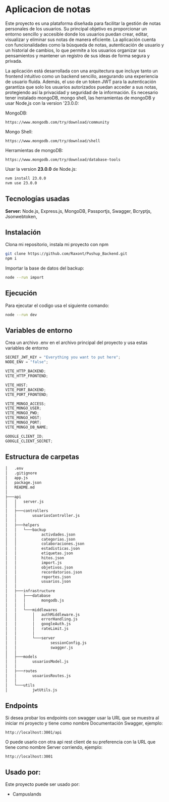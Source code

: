 # Aplicacion de notas

Este proyecto es una plataforma diseñada para facilitar la gestión de notas personales de los usuarios. Su principal objetivo es proporcionar un entorno sencillo y accesible donde los usuarios puedan crear, editar, visualizar y eliminar sus notas de manera eficiente. La aplicación cuenta con funcionalidades como la búsqueda de notas, autenticación de usuario y un historial de cambios, lo que permite a los usuarios organizar sus pensamientos y mantener un registro de sus ideas de forma segura y privada.

La aplicación está desarrollada con una arquitectura que incluye tanto un frontend intuitivo como un backend sencillo, asegurando una experiencia de usuario fluida. Además, el uso de un token JWT para la autenticación garantiza que solo los usuarios autorizados puedan acceder a sus notas, protegiendo así la privacidad y seguridad de la información.
Es necesario tener instalado mongoDB, mongo shell, las herramientas de mongoDB y usar Node,js con la version '23.0.0:

MongoDB:

```http
https://www.mongodb.com/try/download/community
```

Mongo Shell:

```http
https://www.mongodb.com/try/download/shell
```

Herramientas de mongoDB:

```http
https://www.mongodb.com/try/download/database-tools
```

Usar la version **23.0.0** de Node.js:

```bash
nvm install 23.0.0
nvm use 23.0.0
```

## Tecnologías usadas

**Server:** Node.js, Express.js, MongoDB, Passportjs, Swagger, Bcryptjs, Jsonwebtoken,

## Instalación

Clona mi repositorio, instala mi proyecto con npm

```bash
git clone https://github.com/Raxont/Pushup_Backend.git
npm i
```

Importar la base de datos del backup:

```bash
node --run import
```

## Ejecución

Para ejecutar el codigo usa el siguiente comando:

```bash
node --run dev
```

## Variables de entorno

Crea un archivo .env en el archivo principal del proyecto y usa estas variables de entorno

```javascript
SECRET_JWT_KEY = "Everything you want to put here";
NODE_ENV = "false";

VITE_HTTP_BACKEND;
VITE_HTTP_FRONTEND;

VITE_HOST;
VITE_PORT_BACKEND;
VITE_PORT_FRONTEND;

VITE_MONGO_ACCESS;
VITE_MONGO_USER;
VITE_MONGO_PWD;
VITE_MONGO_HOST;
VITE_MONGO_PORT;
VITE_MONGO_DB_NAME;

GOOGLE_CLIENT_ID;
GOOGLE_CLIENT_SECRET;
```

## Estructura de carpetas

```bash
│   .env
│   .gitignore
│   app.js
│   package.json
│   README.md
│
├───api
│   │   server.js
│   │
│   ├───controllers
│   │       usuariosController.js
│   │
│   ├───helpers
│   │   └───backup
│   │           activdades.json
│   │           categorias.json
│   │           colaboraciones.json
│   │           estadisticas.json
│   │           etiquetas.json
│   │           hitos.json
│   │           import.js
│   │           objetivos.json
│   │           recordatorios.json
│   │           reportes.json
│   │           usuarios.json
│   │
│   ├───infrastructure
│   │   ├───database
│   │   │       mongodb.js
│   │   │
│   │   └───middlewares
│   │       │   authMiddleware.js
│   │       │   errorHandling.js
│   │       │   googleAuth.js
│   │       │   rateLimit.js
│   │       │
│   │       └───server
│   │               sessionConfig.js
│   │               swagger.js
│   │
│   ├───models
│   │       usuariosModel.js
│   │
│   ├───routes
│   │       usuariosRoutes.js
│   │
│   └───utils
│           jwtUtils.js
```

## Endpoints

Si desea probar los endpoints con swagger usar la URL que se muestra al iniciar mi proyecto y tiene como nombre Documentación Swagger, ejemplo:

```web-idl
http://localhost:3001/api
```

O puede usarlo con otra api rest client de su preferencia con la URL que tiene como nombre Server corriendo, ejemplo:

```web-idl
http://localhost:3001
```

## Usado por:

Este proyecto puede ser usado por:

- Campuslands
